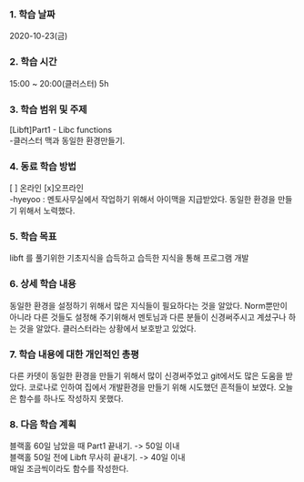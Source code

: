 ### 1. 학습 날짜 
2020-10-23(금)

### 2. 학습 시간
15:00 ~ 20:00(클러스터) 5h

### 3. 학습 범위 및 주제
[Libft]Part1 - Libc functions <br>
-클러스터 맥과 동일한 환경만들기.

### 4. 동료 학습 방법 
[ ] 온라인 [x]오프라인 <br>
-hyeyoo : 멘토사무실에서 작업하기 위해서 아이맥을 지급받았다. 동일한 환경을 만들기 위해서 노력했다. 

### 5. 학습 목표
libft 를 풀기위한 기초지식을 습득하고 습득한 지식을 통해 프로그램 개발

### 6. 상세 학습 내용
동일한 환경을 설정하기 위해서 많은 지식들이 필요하다는 것을 알았다. Norm뿐만이 아니라 다른 것들도 설정해 주기위해서 멘토님과 다른 분들이 신경써주시고 계셨구나 하는 것을 알았다. 클러스터라는 상황에서 보호받고 있었다.

### 7. 학습 내용에 대한 개인적인 총평
다른 카뎃이 동일한 환경을 만들기 위해서 많이 신경써주었고 git에서도 많은 도움을 받았다. 코로나로 인하여 집에서 개발환경을 만들기 위해 시도했던 흔적들이 보였다. 오늘은 함수를 하나도 작성하지 못했다.

### 8. 다음 학습 계획
 블랙홀 60일 남았을 때 Part1 끝내기. -> 50일 이내 <br>
 블랙홀 50일 전에 Libft 무사히 끝내기. -> 40일 이내 <br>
 매일 조금씩이라도 함수를 작성한다.